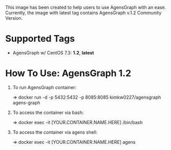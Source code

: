 This image has been created to help users to use AgensGraph with an ease.
Currently, the image with latest tag contains AgensGraph v.1.2 Community Version.

# Supported Tags
* AgensGraph w/ CentOS 7.3: **1.2**, **latest**

# How To Use: AgensGraph 1.2
1) To run AgensGraph container:  

   => docker run -d -p 5432:5432 -p 8085:8085 kimkw0227/agensgraph agens-graph 

2) To access the container via bash: 

   => docker exec -it [YOUR.CONTAINER.NAME.HERE] /bin/bash 

3) To access the container via agens shell: 

   => docker exec -it [YOUR.CONTAINER.NAME.HERE] agens 
